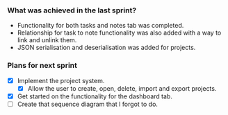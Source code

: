 ### What was achieved in the last sprint?

- Functionality for both tasks and notes tab was completed.
- Relationship for task to note functionality was also added with a way to link and unlink them.
- JSON serialisation and deserialisation was added for projects.
### Plans for next sprint

- [x] Implement the project system.
	- [x] Allow the user to create, open, delete, import and export projects.
- [x] Get started on the functionality for the dashboard tab.
- [ ] Create that sequence diagram that I forgot to do.